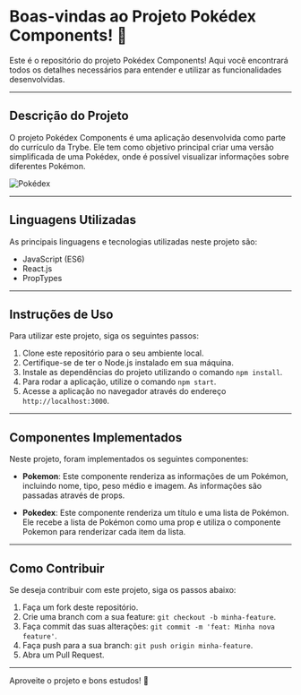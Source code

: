 # Boas-vindas ao Projeto Pokédex Components! 🚀

Este é o repositório do projeto Pokédex Components! Aqui você encontrará todos os detalhes necessários para entender e utilizar as funcionalidades desenvolvidas.

---

## Descrição do Projeto

O projeto Pokédex Components é uma aplicação desenvolvida como parte do currículo da Trybe. Ele tem como objetivo principal criar uma versão simplificada de uma Pokédex, onde é possível visualizar informações sobre diferentes Pokémon.

![Pokédex](pokedex.png)

---

## Linguagens Utilizadas

As principais linguagens e tecnologias utilizadas neste projeto são:

- JavaScript (ES6)
- React.js
- PropTypes

---

## Instruções de Uso

Para utilizar este projeto, siga os seguintes passos:

1. Clone este repositório para o seu ambiente local.
2. Certifique-se de ter o Node.js instalado em sua máquina.
3. Instale as dependências do projeto utilizando o comando `npm install`.
4. Para rodar a aplicação, utilize o comando `npm start`.
5. Acesse a aplicação no navegador através do endereço `http://localhost:3000`.

---

## Componentes Implementados

Neste projeto, foram implementados os seguintes componentes:

- **Pokemon**: Este componente renderiza as informações de um Pokémon, incluindo nome, tipo, peso médio e imagem. As informações são passadas através de props.
  
- **Pokedex**: Este componente renderiza um título e uma lista de Pokémon. Ele recebe a lista de Pokémon como uma prop e utiliza o componente Pokemon para renderizar cada item da lista.

---

## Como Contribuir

Se deseja contribuir com este projeto, siga os passos abaixo:

1. Faça um fork deste repositório.
2. Crie uma branch com a sua feature: `git checkout -b minha-feature`.
3. Faça commit das suas alterações: `git commit -m 'feat: Minha nova feature'`.
4. Faça push para a sua branch: `git push origin minha-feature`.
5. Abra um Pull Request.

---

Aproveite o projeto e bons estudos! 🌟
